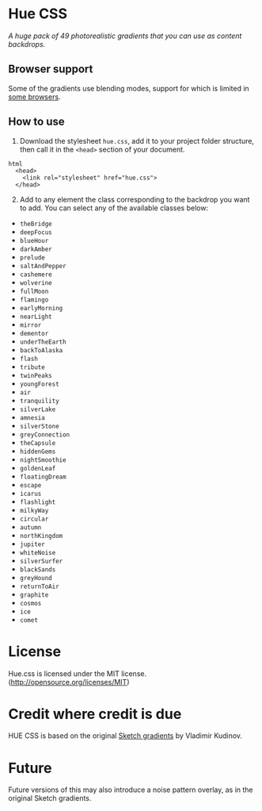 # Hue CSS

*A huge pack of 49 photorealistic gradients that you can use as content backdrops.*

## Browser support
Some of the gradients use blending modes, support for which is limited in [some browsers](http://caniuse.com/#feat=css-backgroundblendmode).

## How to use
1. Download the stylesheet `hue.css`, add it to your project folder structure, then call it in the `<head>` section of your document.

```
html
  <head>
    <link rel="stylesheet" href="hue.css">
  </head>
  ```

2. Add to any element the class corresponding to the backdrop you want to add. You can select any of the available classes below:

* `theBridge`
* `deepFocus`
* `blueHour`
* `darkAmber`
* `prelude`
* `saltAndPepper`
* `cashemere`
* `wolverine`
* `fullMoon`
* `flamingo`
* `earlyMorning`
* `nearLight`
* `mirror`
* `dementor`
* `underTheEarth`
* `backToAlaska`
* `flash`
* `tribute`
* `twinPeaks`
* `youngForest`
* `air`
* `tranquility`
* `silverLake`
* `amnesia`
* `silverStone`
* `greyConnection`
* `theCapsule`
* `hiddenGems`
* `nightSmoothie`
* `goldenLeaf`
* `floatingDream`
* `escape`
* `icarus`
* `flashlight`
* `milkyWay`
* `circular`
* `autumn`
* `northKingdom`
* `jupiter`
* `whiteNoise`
* `silverSurfer`
* `blackSands`
* `greyHound`
* `returnToAir`
* `graphite`
* `cosmos`
* `ice`
* `comet`

# License
Hue.css is licensed under the MIT license. (http://opensource.org/licenses/MIT)

# Credit where credit is due
HUE CSS is based on the original [Sketch gradients](https://www.behance.net/gallery/30067997/Hue-Free-Promo-Backdrops-and-Gradients) by Vladimir Kudinov.

# Future
Future versions of this may also introduce a noise pattern overlay, as in the original Sketch gradients.
